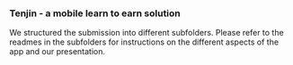 ### Tenjin - a mobile learn to earn solution ###

We structured the submission into different subfolders. Please refer to the readmes in the subfolders for instructions on the different aspects of the app and our presentation. 